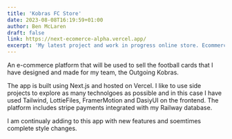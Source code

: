 ```yaml
---
title: 'Kobras FC Store'
date: 2023-08-08T16:19:59+01:00
author: Ben McLaren
draft: false
link: https://next-ecomerce-alpha.vercel.app/
excerpt: 'My latest project and work in progress online store. Ecommerce platform to sell collectable cards that I have made for my football team.'
---
```


An e-commerce platform that will be used to sell the football cards that I have designed and made for my team, the Outgoing Kobras.

The app is built using Next.js and hosted on Vercel. I like to use side projects to explore as many technolgoes as possible and in this case I have used Tailwind, LottieFiles, FramerMotion and DasiyUI on the frontend. The platform includes stripe payments integrated with my Railway database.

I am continualy adding to this app with new features and soemtimes complete style changes.
